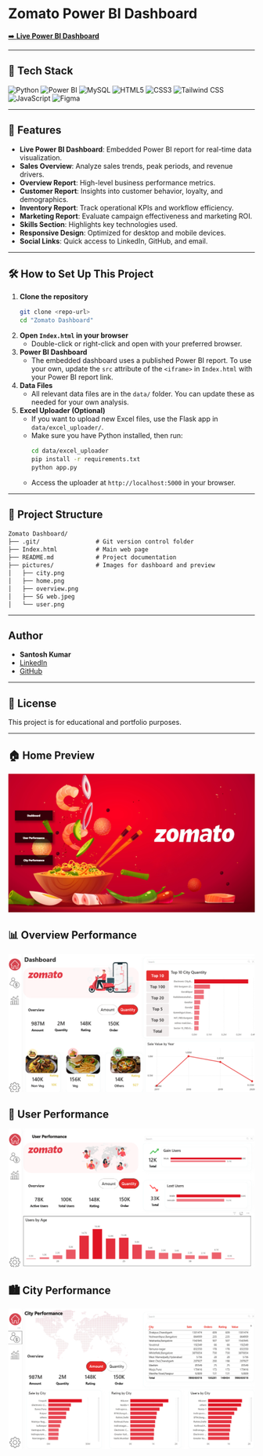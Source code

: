 # Zomato Power BI Dashboard

[➡️ **Live Power BI Dashboard**](https://app.powerbi.com/view?r=eyJrIjoiNmYzYmNjNDYtNGI2OC00NTMyLTg4M2QtZmZmZTU5MDRhNTMxIiwidCI6ImRkM2E5NTVkLWFiNzMtNGU4OC1hNDdhLTQ1ZGUyNWE5MjViZCJ9&pageName=a85c741bf1cc544e1dcc)

---

## 🚀 Tech Stack
<p align="left">
  <img src="https://img.shields.io/badge/Python-3776AB?style=for-the-badge&logo=python&logoColor=white" alt="Python"/>
  <img src="https://img.shields.io/badge/Power%20BI-F2C811?style=for-the-badge&logo=powerbi&logoColor=black" alt="Power BI"/>
  <img src="https://img.shields.io/badge/MySQL-4479A1?style=for-the-badge&logo=mysql&logoColor=white" alt="MySQL"/>
  <img src="https://img.shields.io/badge/HTML5-E34F26?style=for-the-badge&logo=html5&logoColor=white" alt="HTML5"/>
  <img src="https://img.shields.io/badge/CSS3-1572B6?style=for-the-badge&logo=css3&logoColor=white" alt="CSS3"/>
  <img src="https://img.shields.io/badge/Tailwind_CSS-38B2AC?style=for-the-badge&logo=tailwind-css&logoColor=white" alt="Tailwind CSS"/>
  <img src="https://img.shields.io/badge/JavaScript-F7DF1E?style=for-the-badge&logo=javascript&logoColor=black" alt="JavaScript"/>
  <img src="https://img.shields.io/badge/Figma-F24E1E?style=for-the-badge&logo=figma&logoColor=white" alt="Figma"/>
</p>

---

## 📑 Features
- **Live Power BI Dashboard**: Embedded Power BI report for real-time data visualization.
- **Sales Overview**: Analyze sales trends, peak periods, and revenue drivers.
- **Overview Report**: High-level business performance metrics.
- **Customer Report**: Insights into customer behavior, loyalty, and demographics.
- **Inventory Report**: Track operational KPIs and workflow efficiency.
- **Marketing Report**: Evaluate campaign effectiveness and marketing ROI.
- **Skills Section**: Highlights key technologies used.
- **Responsive Design**: Optimized for desktop and mobile devices.
- **Social Links**: Quick access to LinkedIn, GitHub, and email.

---

## 🛠️ How to Set Up This Project
1. **Clone the repository**
   ```bash
   git clone <repo-url>
   cd "Zomato Dashboard"
   ```
2. **Open `Index.html` in your browser**
   - Double-click or right-click and open with your preferred browser.
3. **Power BI Dashboard**
   - The embedded dashboard uses a published Power BI report. To use your own, update the `src` attribute of the `<iframe>` in `Index.html` with your Power BI report link.
4. **Data Files**
   - All relevant data files are in the `data/` folder. You can update these as needed for your own analysis.
5. **Excel Uploader (Optional)**
   - If you want to upload new Excel files, use the Flask app in `data/excel_uploader/`.
   - Make sure you have Python installed, then run:
     ```bash
     cd data/excel_uploader
     pip install -r requirements.txt
     python app.py
     ```
   - Access the uploader at `http://localhost:5000` in your browser.

---


## 📂 Project Structure
```
Zomato Dashboard/
├── .git/                # Git version control folder
├── Index.html           # Main web page
├── README.md            # Project documentation
├── pictures/            # Images for dashboard and preview
│   ├── city.png
│   ├── home.png
│   ├── overview.png
│   ├── SG web.jpeg
│   └── user.png
```

---

##  Author
- **Santosh Kumar**
- [LinkedIn](https://www.linkedin.com/in/santosh-kumar-787234341/)
- [GitHub](https://github.com/SantoshGorebal007)

---

## 📄 License
This project is for educational and portfolio purposes.

---

## 🏠 Home Preview
![Home Preview](pictures/home.png)

## 📊 Overview Performance
![Overview Performance](pictures/overview.png)

## 👤 User Performance
![User Performance](pictures/user.png)

## 🏙️ City Performance
![City Performance](pictures/city.png)
